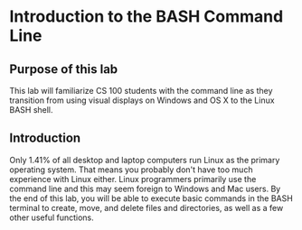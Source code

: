 # Introduction to the BASH Command Line

Purpose of this lab
------------------------------------
This lab will familiarize CS 100 students with the command line as they transition from using visual displays on Windows and OS X to the Linux BASH shell.

Introduction
------------------------------------
Only 1.41% of all desktop and laptop computers run Linux as the primary operating system. That means you probably don't have too much experience with Linux either. Linux programmers primarily use the command line and this may seem foreign to Windows and Mac users. By the end of this lab, you will be able to execute basic commands in the BASH terminal to create, move, and delete files and directories, as well as a few other useful functions.
